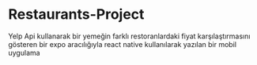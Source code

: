 # Restaurants-Project
Yelp Api kullanarak bir yemeğin farklı restoranlardaki fiyat karşılaştırmasını gösteren bir expo aracılığıyla react native kullanılarak yazılan bir mobil uygulama
